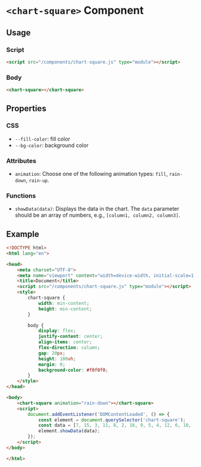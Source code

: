 # `<chart-square>` Component


## Usage

### Script
```html
<script src="/components/chart-square.js" type="module"></script>
```


### Body
```html
<chart-square></chart-square>
```



## Properties

### CSS
* `--fill-color`: fill color
* `--bg-color`: background color


### Attributes
- `animation`: Choose one of the following animation types: `fill`, `rain-down`, `rain-up`.


### Functions
- `showData(data)`: Displays the data in the chart. The `data` parameter should be an array of numbers, e.g., `[column1, column2, column3]`.



## Example

```html
<!DOCTYPE html>
<html lang="en">

<head>
    <meta charset="UTF-8">
    <meta name="viewport" content="width=device-width, initial-scale=1.0">
    <title>Document</title>
    <script src="/components/chart-square.js" type="module"></script>
    <style>
        chart-square {
            width: min-content;
            height: min-content;
        }

        body {
            display: flex;
            justify-content: center;
            align-items: center;
            flex-direction: column;
            gap: 20px;
            height: 100vh;
            margin: 0;
            background-color: #f0f0f0;
        }
    </style>
</head>

<body>
    <chart-square animation="rain-down"></chart-square>
    <script>
        document.addEventListener('DOMContentLoaded', () => {
            const element = document.querySelector('chart-square');
            const data = [7, 15, 3, 11, 8, 2, 16, 9, 5, 4, 12, 6, 10, 13, 1, 14, 7, 18, 3, 5, 6, 17, 9, 8, 4, 12, 2, 16, 11, 13, 10, 1, 14, 15, 18, 7, 3, 8, 5, 9, 6, 16, 12, 11, 4, 2, 17, 13, 1, 10, 15, 14, 18, 7, 3, 5, 8, 9, 6, 16, 4, 12, 11, 2, 17, 13, 10, 1, 15, 14,];
            element.showData(data);
        });
    </script>
</body>

</html>
```